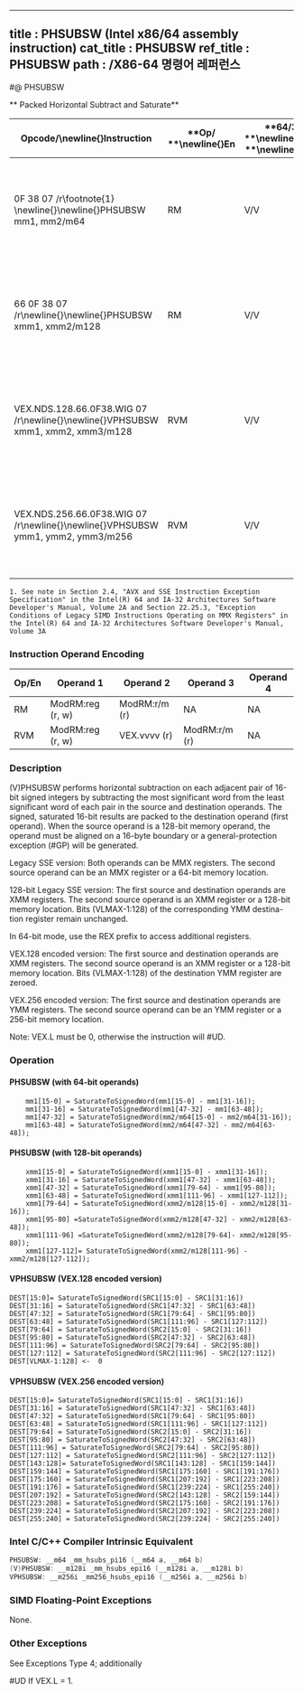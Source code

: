 ----------------------------
title : PHSUBSW (Intel x86/64 assembly instruction)
cat_title : PHSUBSW
ref_title : PHSUBSW
path : /X86-64 명령어 레퍼런스
----------------------------
#@ PHSUBSW

** Packed Horizontal Subtract and Saturate**

|**Opcode/**\newline{}**Instruction**|**Op/ **\newline{}**En**|**64/32 bit **\newline{}**Mode **\newline{}**Support**|**CPUID **\newline{}**Feature **\newline{}**Flag**|**Description**|
|------------------------------------|------------------------|------------------------------------------------------|--------------------------------------------------|---------------|
|0F 38 07 /r\footnote{1}  \newline{}\newline{}PHSUBSW mm1, mm2/m64 |RM|V/V|SSSE3|Subtract 16-bit signed integer horizontally, pack saturated integers to mm1.|
|66 0F 38 07 /r\newline{}\newline{}PHSUBSW xmm1, xmm2/m128 |RM|V/V|SSSE3|Subtract 16-bit signed integer horizontally, pack saturated integers to xmm1.|
|VEX.NDS.128.66.0F38.WIG 07 /r\newline{}\newline{}VPHSUBSW xmm1, xmm2, xmm3/m128|RVM|V/V|AVX|Subtract 16-bit signed integer horizontally, pack saturated integers to xmm1.|
|VEX.NDS.256.66.0F38.WIG 07 /r\newline{}\newline{}VPHSUBSW ymm1, ymm2, ymm3/m256|RVM|V/V|AVX2|Subtract 16-bit signed integer horizontally, pack saturated integers to ymm1.|

```note
1. See note in Section 2.4, "AVX and SSE Instruction Exception Specification" in the Intel(R) 64 and IA-32 Architectures Software Developer's Manual, Volume 2A and Section 22.25.3, "Exception Conditions of Legacy SIMD Instructions Operating on MMX Registers" in the Intel(R) 64 and IA-32 Architectures Software Developer's Manual, Volume 3A
```
### Instruction Operand Encoding


|Op/En|Operand 1|Operand 2|Operand 3|Operand 4|
|-----|---------|---------|---------|---------|
|RM|ModRM:reg (r, w)|ModRM:r/m (r)|NA|NA|
|RVM|ModRM:reg (r, w)|VEX.vvvv (r)|ModRM:r/m (r)|NA|
### Description 


(V)PHSUBSW performs horizontal subtraction on each adjacent pair of 16-bit signed integers by subtracting the most significant word from the least significant word of each pair in the source and destination operands. The signed, saturated 16-bit results are packed to the destination operand (first operand). When the source operand is a 128-bit memory operand, the operand must be aligned on a 16-byte boundary or a general-protection exception (#GP) will be generated. 

Legacy SSE version: Both operands can be MMX registers. The second source operand can be an MMX register or a 64-bit memory location.

128-bit Legacy SSE version: The first source and destination operands are XMM registers. The second source operand is an XMM register or a 128-bit memory location. Bits (VLMAX-1:128) of the corresponding YMM destina-tion register remain unchanged. 

In 64-bit mode, use the REX prefix to access additional registers. 

VEX.128 encoded version: The first source and destination operands are XMM registers. The second source operand is an XMM register or a 128-bit memory location. Bits (VLMAX-1:128) of the destination YMM register are zeroed.

VEX.256 encoded version: The first source and destination operands are YMM registers. The second source operand can be an YMM register or a 256-bit memory location.

Note: VEX.L must be 0, otherwise the instruction will #UD.


### Operation
#### PHSUBSW (with 64-bit operands)
```info-verb
    mm1[15-0] = SaturateToSignedWord(mm1[15-0] - mm1[31-16]); 
    mm1[31-16] = SaturateToSignedWord(mm1[47-32] - mm1[63-48]);
    mm1[47-32] = SaturateToSignedWord(mm2/m64[15-0] - mm2/m64[31-16]); 
    mm1[63-48] = SaturateToSignedWord(mm2/m64[47-32] - mm2/m64[63-48]);
```
#### PHSUBSW (with 128-bit operands)
```info-verb
    xmm1[15-0] = SaturateToSignedWord(xmm1[15-0] - xmm1[31-16]); 
    xmm1[31-16] = SaturateToSignedWord(xmm1[47-32] - xmm1[63-48]);
    xmm1[47-32] = SaturateToSignedWord(xmm1[79-64] - xmm1[95-80]);
    xmm1[63-48] = SaturateToSignedWord(xmm1[111-96] - xmm1[127-112]);
    xmm1[79-64] = SaturateToSignedWord(xmm2/m128[15-0] - xmm2/m128[31-16]); 
    xmm1[95-80] =SaturateToSignedWord(xmm2/m128[47-32] - xmm2/m128[63-48]); 
    xmm1[111-96] =SaturateToSignedWord(xmm2/m128[79-64]- xmm2/m128[95-80]);
    xmm1[127-112]= SaturateToSignedWord(xmm2/m128[111-96] - xmm2/m128[127-112]);
```
#### VPHSUBSW (VEX.128 encoded version)
```info-verb
DEST[15:0]= SaturateToSignedWord(SRC1[15:0] - SRC1[31:16])
DEST[31:16] = SaturateToSignedWord(SRC1[47:32] - SRC1[63:48])
DEST[47:32] = SaturateToSignedWord(SRC1[79:64] - SRC1[95:80])
DEST[63:48] = SaturateToSignedWord(SRC1[111:96] - SRC1[127:112])
DEST[79:64] = SaturateToSignedWord(SRC2[15:0] - SRC2[31:16])
DEST[95:80] = SaturateToSignedWord(SRC2[47:32] - SRC2[63:48])
DEST[111:96] = SaturateToSignedWord(SRC2[79:64] - SRC2[95:80])
DEST[127:112] = SaturateToSignedWord(SRC2[111:96] - SRC2[127:112])
DEST[VLMAX-1:128]  <-  0
```
#### VPHSUBSW (VEX.256 encoded version)
```info-verb
DEST[15:0]= SaturateToSignedWord(SRC1[15:0] - SRC1[31:16])
DEST[31:16] = SaturateToSignedWord(SRC1[47:32] - SRC1[63:48])
DEST[47:32] = SaturateToSignedWord(SRC1[79:64] - SRC1[95:80])
DEST[63:48] = SaturateToSignedWord(SRC1[111:96] - SRC1[127:112])
DEST[79:64] = SaturateToSignedWord(SRC2[15:0] - SRC2[31:16])
DEST[95:80] = SaturateToSignedWord(SRC2[47:32] - SRC2[63:48])
DEST[111:96] = SaturateToSignedWord(SRC2[79:64] - SRC2[95:80])
DEST[127:112] = SaturateToSignedWord(SRC2[111:96] - SRC2[127:112])
DEST[143:128]= SaturateToSignedWord(SRC1[143:128] - SRC1[159:144])
DEST[159:144] = SaturateToSignedWord(SRC1[175:160] - SRC1[191:176])
DEST[175:160] = SaturateToSignedWord(SRC1[207:192] - SRC1[223:208])
DEST[191:176] = SaturateToSignedWord(SRC1[239:224] - SRC1[255:240])
DEST[207:192] = SaturateToSignedWord(SRC2[143:128] - SRC2[159:144])
DEST[223:208] = SaturateToSignedWord(SRC2[175:160] - SRC2[191:176])
DEST[239:224] = SaturateToSignedWord(SRC2[207:192] - SRC2[223:208])
DEST[255:240] = SaturateToSignedWord(SRC2[239:224] - SRC2[255:240])
```

### Intel C/C++ Compiler Intrinsic Equivalent

```cpp
PHSUBSW: __m64 _mm_hsubs_pi16 (__m64 a, __m64 b)
(V)PHSUBSW: __m128i _mm_hsubs_epi16 (__m128i a, __m128i b)
VPHSUBSW: __m256i _mm256_hsubs_epi16 (__m256i a, __m256i b)
```
### SIMD Floating-Point Exceptions 


None. 

### Other Exceptions


See Exceptions Type 4; additionally

#UD If VEX.L = 1.

